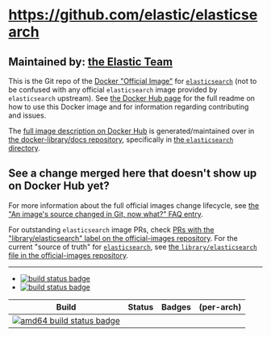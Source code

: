 # https://github.com/elastic/elasticsearch

## Maintained by: [the Elastic Team](https://github.com/elastic/elasticsearch)

This is the Git repo of the [Docker "Official Image"](https://github.com/docker-library/official-images#what-are-official-images) for [`elasticsearch`](https://hub.docker.com/_/elasticsearch/) (not to be confused with any official `elasticsearch` image provided by `elasticsearch` upstream). See [the Docker Hub page](https://hub.docker.com/_/elasticsearch/) for the full readme on how to use this Docker image and for information regarding contributing and issues.

The [full image description on Docker Hub](https://hub.docker.com/_/elasticsearch/) is generated/maintained over in [the docker-library/docs repository](https://github.com/docker-library/docs), specifically in [the `elasticsearch` directory](https://github.com/docker-library/docs/tree/master/elasticsearch).

## See a change merged here that doesn't show up on Docker Hub yet?

For more information about the full official images change lifecycle, see [the "An image's source changed in Git, now what?" FAQ entry](https://github.com/docker-library/faq#an-images-source-changed-in-git-now-what).

For outstanding `elasticsearch` image PRs, check [PRs with the "library/elasticsearch" label on the official-images repository](https://github.com/docker-library/official-images/labels/library%2Felasticsearch). For the current "source of truth" for [`elasticsearch`](https://hub.docker.com/_/elasticsearch/), see [the `library/elasticsearch` file in the official-images repository](https://github.com/docker-library/official-images/blob/master/library/elasticsearch).

---

-	[![build status badge](https://img.shields.io/travis/docker-library/elasticsearch/master.svg?label=Travis%20CI)](https://travis-ci.org/docker-library/elasticsearch/branches)
-	[![build status badge](https://img.shields.io/jenkins/s/https/doi-janky.infosiftr.net/job/update.sh/job/elasticsearch.svg?label=Automated%20update.sh)](https://doi-janky.infosiftr.net/job/update.sh/job/elasticsearch)

| Build | Status | Badges | (per-arch) |
|:-:|:-:|:-:|:-:|
| [![amd64 build status badge](https://img.shields.io/jenkins/s/https/doi-janky.infosiftr.net/job/multiarch/job/amd64/job/elasticsearch.svg?label=amd64)](https://doi-janky.infosiftr.net/job/multiarch/job/amd64/job/elasticsearch) |

<!-- THIS FILE IS GENERATED BY https://github.com/docker-library/docs/blob/master/generate-repo-stub-readme.sh -->
